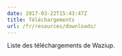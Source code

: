 ```yaml
---
date: 2017-03-22T15:43:47Z
title: Téléchargements
url: /fr/resources/downloads/
---
```


Liste des téléchargements de Waziup.

